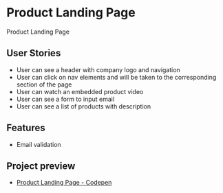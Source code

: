 # Product Landing Page

Product Landing Page

## User Stories

 - User can see a header with company logo and navigation
 - User can click on nav elements and will be taken to the corresponding section of the page
 - User can watch an embedded product video
 - User can see a form to input email
 - User can see a list of products with description
 
## Features

- Email validation

## Project preview

-   [Product Landing Page - Codepen](https://codepen.io/stormi186/full/gJrLGP)
